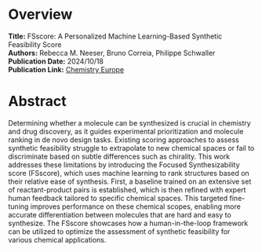 # Overview
**Title:** FSscore: A Personalized Machine Learning-Based Synthetic Feasibility Score<br>
**Authors:** Rebecca M. Neeser, Bruno Correia, Philippe Schwaller<br>
**Publication Date:** 2024/10/18<br>
**Publication Link:** [Chemistry Europe](https://chemistry-europe.onlinelibrary.wiley.com/doi/10.1002/cmtd.202400024)

# Abstract
Determining whether a molecule can be synthesized is crucial in chemistry and drug discovery, as it guides experimental 
prioritization and molecule ranking in de novo design tasks. Existing scoring approaches to assess synthetic feasibility 
struggle to extrapolate to new chemical spaces or fail to discriminate based on subtle differences such as chirality. 
This work addresses these limitations by introducing the Focused Synthesizability score (FSscore), which uses machine 
learning to rank structures based on their relative ease of synthesis. First, a baseline trained on an extensive set of 
reactant-product pairs is established, which is then refined with expert human feedback tailored to specific chemical spaces. 
This targeted fine-tuning improves performance on these chemical scopes, enabling more accurate differentiation between 
molecules that are hard and easy to synthesize. The FSscore showcases how a human-in-the-loop framework can be utilized 
to optimize the assessment of synthetic feasibility for various chemical applications.